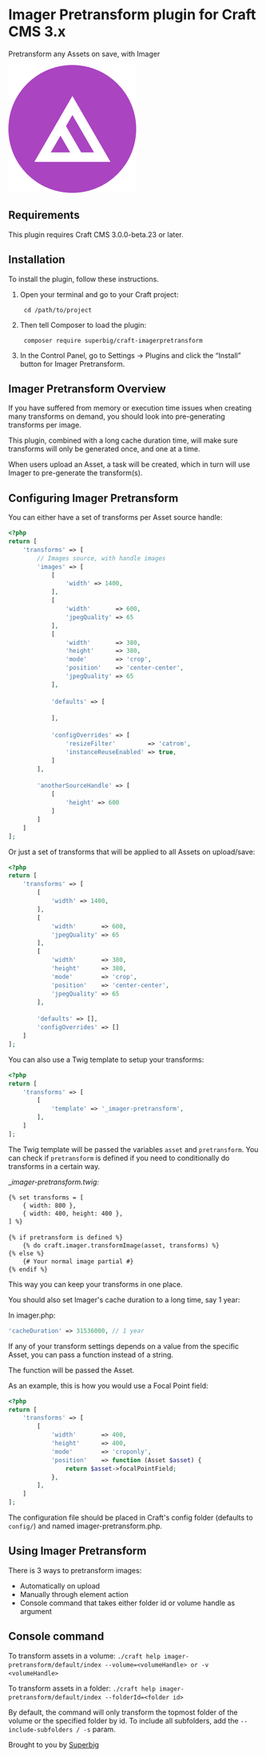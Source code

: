 # Imager Pretransform plugin for Craft CMS 3.x

Pretransform any Assets on save, with Imager

![Screenshot](resources/icon.png)

## Requirements

This plugin requires Craft CMS 3.0.0-beta.23 or later.

## Installation

To install the plugin, follow these instructions.

1. Open your terminal and go to your Craft project:

        cd /path/to/project

2. Then tell Composer to load the plugin:

        composer require superbig/craft-imagerpretransform

3. In the Control Panel, go to Settings → Plugins and click the “Install” button for Imager Pretransform.

## Imager Pretransform Overview

If you have suffered from memory or execution time issues when creating many transforms on demand, you should look into pre-generating transforms per image.

This plugin, combined with a long cache duration time, will make sure transforms will only be generated once, and one at a time.

When users upload an Asset, a task will be created, which in turn will use Imager to pre-generate the transform(s).

## Configuring Imager Pretransform

You can either have a set of transforms per Asset source handle:

```php
<?php
return [
    'transforms' => [
        // Images source, with handle images
        'images' => [
            [
                'width' => 1400,
            ],
            [
                'width'       => 600,
                'jpegQuality' => 65
            ],
            [
                'width'       => 380,
                'height'      => 380,
                'mode'        => 'crop',
                'position'    => 'center-center',
                'jpegQuality' => 65
            ],

            'defaults' => [

            ],

            'configOverrides' => [
                'resizeFilter'         => 'catrom',
                'instanceReuseEnabled' => true,
            ]
        ],

        'anotherSourceHandle' => [
            [
                'height' => 600
            ]
        ]
    ]
];
```

Or just a set of transforms that will be applied to all Assets on upload/save:

```php
<?php
return [
    'transforms' => [
        [
            'width' => 1400,
        ],
        [
            'width'       => 600,
            'jpegQuality' => 65
        ],
        [
            'width'       => 380,
            'height'      => 380,
            'mode'        => 'crop',
            'position'    => 'center-center',
            'jpegQuality' => 65
        ],

        'defaults' => [],
        'configOverrides' => []
    ]
];
```

You can also use a Twig template to setup your transforms:

```php
<?php
return [
    'transforms' => [
        [
            'template' => '_imager-pretransform',
        ],
    ]
];
```

The Twig template will be passed the variables `asset` and `pretransform`. You can check if `pretransform` is defined if you need to conditionally do transforms in a certain way.

__imager-pretransform.twig:_
```twig
{% set transforms = [
    { width: 800 },
    { width: 400, height: 400 },
] %}

{% if pretransform is defined %}
    {% do craft.imager.transformImage(asset, transforms) %}
{% else %}
    {# Your normal image partial #}
{% endif %}
```

This way you can keep your transforms in one place.

You should also set Imager's cache duration to a long time, say 1 year:

In imager.php:

```php
'cacheDuration' => 31536000, // 1 year
```

If any of your transform settings depends on a value from the specific Asset, you can pass a function instead of a string.

The function will be passed the Asset.

As an example, this is how you would use a Focal Point field:

```php
<?php
return [
    'transforms' => [
        [
            'width'       => 400,
            'height'      => 400,
            'mode'        => 'croponly',
            'position'    => function (Asset $asset) {
                return $asset->focalPointField;
            },
        ],
    ]
];
```

The configuration file should be placed in Craft's config folder (defaults to `config/`) and named imager-pretransform.php.

## Using Imager Pretransform

There is 3 ways to pretransform images:
- Automatically on upload
- Manually through element action
- Console command that takes either folder id or volume handle as argument

## Console command

To transform assets in a volume:
`./craft help imager-pretransform/default/index --volume=<volumeHandle> or -v <volumeHandle>`

To transform assets in a folder:
`./craft help imager-pretransform/default/index --folderId=<folder id>`

By default, the command will only transform the topmost folder of the volume or the specified folder by id. To include all subfolders, add the `--include-subfolders / -s` param.

Brought to you by [Superbig](https://superbig.co)
